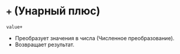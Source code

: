 # `+` (Унарный плюс)

`value+`

- Преобразует значения в числа (Численное преобразование).
- Возвращает результат.
